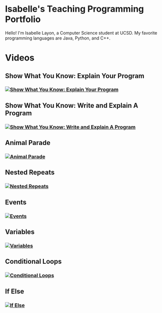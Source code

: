 # Isabelle's Teaching Programming Portfolio

Hello! I'm Isabelle Layon, a Computer Science student at UCSD. My favorite programming languages are Java, Python, and C++.

# Videos

## Show What You Know: Explain Your Program

### [![Show What You Know: Explain Your Program](https://img.youtube.com/vi/y0gyNspOEw0/0.jpg)](https://www.youtube.com/watch?v=y0gyNspOEw0?si=lN8mi7oVwGfAuKD-)

## Show What You Know: Write and Explain A Program

### [![Show What You Know: Write and Explain A Program](https://img.youtube.com/vi/N8z9v--hirQ/0.jpg)](https://www.youtube.com/watch?v=N8z9v--hirQ)

## Animal Parade

### [![Animal Parade](https://img.youtube.com/vi/WE7E_2Vj-ZM/0.jpg)](https://www.youtube.com/watch?v=WE7E_2Vj-ZM)

## Nested Repeats

### [![Nested Repeats](https://img.youtube.com/vi/hRPBnnagi1c/0.jpg)](https://www.youtube.com/watch?v=hRPBnnagi1c)

## Events

### [![Events](https://img.youtube.com/vi/VGfJVKWS5Hk/0.jpg)](https://www.youtube.com/watch?v=VGfJVKWS5Hk)

## Variables

### [![Variables](https://img.youtube.com/vi/E7fEJJ7GFr4/0.jpg)](https://www.youtube.com/watch?v=E7fEJJ7GFr4)

## Conditional Loops

### [![Conditional Loops](https://img.youtube.com/vi/VM12rMzCyF8/0.jpg)](https://www.youtube.com/watch?v=VM12rMzCyF8)

## If Else

### [![If Else](https://img.youtube.com/vi/OkEU6q6KDCI/0.jpg)](https://www.youtube.com/watch?v=OkEU6q6KDCI)
